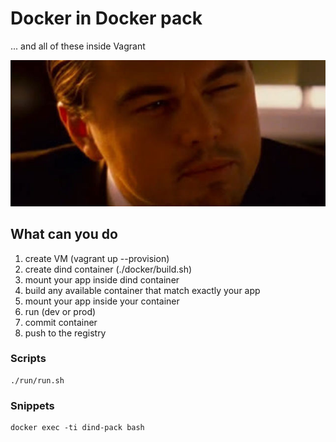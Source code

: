 # Docker in Docker pack #

... and all of these inside Vagrant

![Image of Dominick Cobb](./Resources/we-need-to-go-deeper.jpg "Image of Dominick Cobb")

## What can you do ##

1. create VM (vagrant up --provision)
1. create dind container (./docker/build.sh)
1. mount your app inside dind container
1. build any available container that match exactly your app
1. mount your app inside your container
1. run (dev or prod)
1. commit container
1. push to the registry

### Scripts ###

```
./run/run.sh
```

### Snippets ###

```
docker exec -ti dind-pack bash
```
